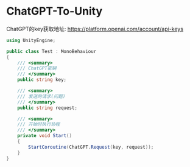 # ChatGPT-To-Unity

ChatGPT的key获取地址: https://platform.openai.com/account/api-keys
```csharp
using UnityEngine;

public class Test : MonoBehaviour
{
    /// <summary>
    /// ChatGPT密钥
    /// </summary>
    public string key;

    /// <summary>
    /// 发送的请求(问题)
    /// </summary>
    public string request;

    /// <summary>
    /// 开始时执行协程
    /// </summary>
    private void Start()
    {
        StartCoroutine(ChatGPT.Request(key, request));
    }
}
```